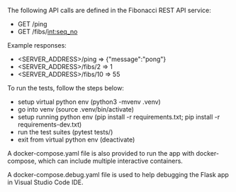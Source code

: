 The following API calls are defined in the Fibonacci REST API service:

- GET /ping
- GET /fibs/<int:seq_no>

Example responses:

- <SERVER_ADDRESS>/ping => {"message":"pong"}
- <SERVER_ADDRESS>/fibs/2 => 1
- <SERVER_ADDRESS>/fibs/10 => 55

To run the tests, follow the steps below:

- setup virtual python env (python3 -mvenv .venv)
- go into venv (source .venv/bin/activate)
- setup running python env (pip install -r requirements.txt; pip install -r requirements-dev.txt)
- run the test suites (pytest tests/)
- exit from virtual python env (deactivate)

A docker-compose.yaml file is also provided to run the app with docker-compose, which can include
 multiple interactive containers.

A docker-compose.debug.yaml file is used to help debugging the Flask app in Visual Studio Code IDE.
